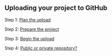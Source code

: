## Uploading your project to GitHub

Step 1: [Plan the upload](https://github.com/Zi-Tao/github-upload/issues/1)

Step 2: [Prepare the project](https://github.com/Zi-Tao/github-upload/issues/2)

Step 3: [Begin the upload](https://github.com/Zi-Tao/github-upload/issues/3)

Step 4: [Public or private repository?](https://github.com/Zi-Tao/github-upload/issues/4)
